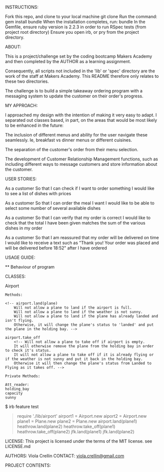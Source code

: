 INSTRUCTIONS:

Fork this repo, and clone to your local machine
	git clone <url>
Run the command: gem install bundle
When the installation completes, run: bundle
In the Gemfile, ensure ruby version is 2.2.3 in order to run RSpec tests (from project root directory)
Ensure you open irb, or pry from the project directory.

ABOUT:		

This is a project/challenge set by the coding bootcamp Makers Academy and then completed by the AUTHOR as a learning assignment.

Consequently, all scripts not included in the 'lib' or 'spec' directory are the work of the staff at Makers Academy.
This README therefore only relates to these two directories.

The challenge is to build a simple takeaway ordering program with a messaging system to update the customer on their order's progress.

MY APPROACH:

I approached my design with the intention of making it very easy to adapt. I separated out classes based, in part, on the areas that would be most likely to be enhanced in the future:

The inclusion of different menus and ability for the user navigate these seamlessly. Ie, breakfast vs dinner menus or different cuisines.

The separation of the customer's order from their menu selection.  

The development of Customer Relationship Management functions, such as including different ways to message customers and store information about the customer.




USER STORIES:

As a customer
So that I can check if I want to order something
I would like to see a list of dishes with prices

As a customer
So that I can order the meal I want
I would like to be able to select some number of several available dishes

As a customer
So that I can verify that my order is correct
I would like to check that the total I have been given matches the sum of the various dishes in my order

As a customer
So that I am reassured that my order will be delivered on time
I would like to receive a text such as "Thank you! Your order was placed and will be delivered before 18:52" after I have ordered


USAGE GUIDE:

** Behaviour of program
<!-- Only Airports are allowed to instruct Planes to land or take off
Remember to park newly created planes at your chosen airport before instructing them to take off
There is a 10% chance bad weather will prevent landing and taking off -->

CLASSES:

Airport

<!-- Instantiates with two arguments, a capacity and weather.
Capacity defaults to a constant DEFAULT_CAPACITY of 20.
Weather defaults to an injected instantiation of the Weather class. -->

	Methods:

	<!-- airport.land(plane)
		Will not allow a plane to land if the airport is full.
		Will not allow a plane to land if the weather is not sunny.
		Will not allow a plane to land if the plane has already landed and isn't flying.
		Otherwise, it will change the plane's status to 'landed' and put the plane in the holding bay. -->

	airport.take_off
		<!-- Will not allow a plane to take off if airport is empty.
		It will otherwise remove the plane from the holding bay in order to check it's status.  
		It will not allow a plane to take off if it is already flying or if the weather is not sunny and put it back in the holding bay.
		Otherwise it will then change the plane's status from Landed to Flying as it takes off. -->

	Private Methods:
<!--
	full?
		Will check if the holding bay is bigger than or equal to the airport's capacity.

	empty?
		Will check if the holding bay is empty. -->

	Att_reader:
	holding_bay
	capacity
	sunny


$ irb feature test
> require './lib/airport'
> airport1 = Airport.new
> aiport2 = Airport.new
> plane1 = Plane.new
> plane2 = Plane.new
> airport.land(plane1)
> heathrow.land(plane2)
> heathrow.take_off(plane1)
> heathrow.take_off(plane2)
> jfk.land(plane1)
> jfk.land(plane2)


LICENSE:	This project is licensed under the terms of the MIT license.
		see LICENSE.md

AUTHORS: 	Viola Crellin
CONTACT: 	viola.crellin@gmail.com

PROJECT CONTENTS:
      <!-- Gemfile
			Gemfile.lock
			Rakefile
			README.md - a description of the challenge set by MakersAcademy
			lib directory
				airport.rb
				plane.rb
				weather.rb
			spec directory
				airport_spec.rb
				plane_spec.rb
				weather_spec.rb -->
